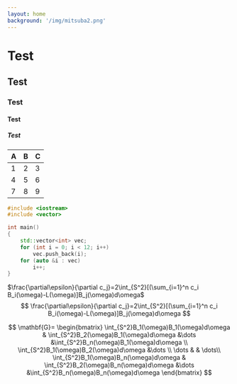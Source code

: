```yaml
---
layout: home
background: '/img/mitsuba2.png'
---
```


# Test

## Test

### Test

#### Test

##### Test

| A    | B    | C    |
| ---- | ---- | ---- |
| 1    | 2    | 3    |
| 4    | 5    | 6    |
| 7    | 8    | 9    |

```C++
#include <iostream>
#include <vector>

int main()
{
    std::vector<int> vec;
    for (int i = 0; i < 12; i++)
        vec.push_back(i);
    for (auto &i : vec)
        i++;
}
```

$\frac{\partial\epsilon}{\partial c_j}=2\int_{S^2}[(\sum_{i=1}^n c_i B_i(\omega)-L(\omega)]B_j(\omega)d\omega$
$$
\frac{\partial\epsilon}{\partial c_j}=2\int_{S^2}[(\sum_{i=1}^n c_i B_i(\omega)-L(\omega)]B_j(\omega)d\omega
$$

$$
\mathbf{G}=
\begin{bmatrix}
\int_{S^2}B_1(\omega)B_1(\omega)d\omega & \int_{S^2}B_2(\omega)B_1(\omega)d\omega &\dots &\int_{S^2}B_n(\omega)B_1(\omega)d\omega \\
\int_{S^2}B_1(\omega)B_2(\omega)d\omega &\dots \\
\dots & & \dots\\
\int_{S^2}B_1(\omega)B_n(\omega)d\omega & \int_{S^2}B_2(\omega)B_n(\omega)d\omega &\dots &\int_{S^2}B_n(\omega)B_n(\omega)d\omega
\end{bmatrix}
$$

